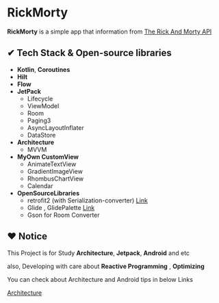 # RickMorty

**RickMorty** is a simple app that information from [The Rick And Morty API](https://github.com/afuh/rick-and-morty-api)

## ✔ Tech Stack & Open-source libraries

- **Kotlin**, **Coroutines** 
- **Hilt** 
- **Flow**
- **JetPack**
  - Lifecycle
  - ViewModel
  - Room
  - Paging3
  - AsyncLayoutInflater
  - DataStore
- **Architecture**
  - MVVM
- **MyOwn CustomView**
  - AnimateTextView
  - GradientImageView
  - RhombusChartView
  - Calendar
- **OpenSourceLibraries**
  - retrofit2 (with Serialization-converter) [Link](https://github.com/JakeWharton/retrofit2-kotlinx-serialization-converter)
  - Glide , GlidePalette [Link](https://github.com/bumptech/glide)
  - Gson for Room Converter


##  ❤️ Notice

This Project is for Study **Architecture**, **Jetpack**, **Android** and etc

also, Developing with care about **Reactive Programming** , **Optimizing** 

You can check about Architecture and Android tips in below Links 

 [Architecture](https://developer.android.com/topic/architecture)

